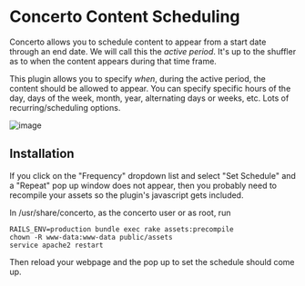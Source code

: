 Concerto Content Scheduling
===========================
Concerto allows you to schedule content to appear from a start date through an end date.  We will call this the _active period_.  It's up to the shuffler as to when the content appears during that time frame.

This plugin allows you to specify _when_, during the active period, the content should be allowed to appear.  You can specify specific hours of the day, days of the week, month, year, alternating days or weeks, etc.  Lots of recurring/scheduling options.

![image](https://cloud.githubusercontent.com/assets/473165/23325570/d843e302-faa2-11e6-9fd4-911d12d7b405.png)

## Installation

If you click on the "Frequency" dropdown list and select "Set Schedule" and a "Repeat" pop up window does not appear, then you probably need to recompile your assets so the plugin's javascript gets included.

In /usr/share/concerto, as the concerto user or as root, run
```
RAILS_ENV=production bundle exec rake assets:precompile
chown -R www-data:www-data public/assets
service apache2 restart
```

Then reload your webpage and the pop up to set the schedule should come up.
